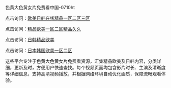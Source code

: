 色黄大色黄女片免费看中国-0710ht

点击访问：<a href="https://heiliaoe8ajia.pages.dev">欧美日韩在线精品一区二区三区</a>

点击访问：<a href="https://heiliaozj3tjd.pages.dev">精品欧美一区二区精品久久</a>

点击访问：<a href="https://heiliaoxqkkct.pages.dev">日韩精品欧美</a>

点击访问：<a href="https://heiliaoxwd5i8.pages.dev">日本韩国欧美一区二区</a>

这些平台专注于色黄大色黄女片免费看资源，汇集精品欧美及日韩内容，分类详细，更新及时，方便用户快速查找。每个视频页面均包含影片时长、主演及清晰度等详细信息，支持高清视频播放，并根据网络环境自动优化画质，保障流畅观看体验。

<span style="display:none;">[Canonical link](）</span>
